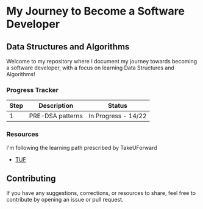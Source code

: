 # My Journey to Become a Software Developer
## Data Structures and Algorithms

Welcome to my repository where I document my journey towards becoming a software developer, with a focus on learning Data Structures and Algorithms!

### Progress Tracker

| Step | Description | Status |
|------|-------------|--------|
| 1    | PRE-DSA patterns | In Progress - 14/22 |

### Resources

I'm following the learning path prescribed by TakeUForward

- [TUF](https://takeuforward.org/strivers-a2z-dsa-course/strivers-a2z-dsa-course-sheet-2)

## Contributing

If you have any suggestions, corrections, or resources to share, feel free to contribute by opening an issue or pull request.
